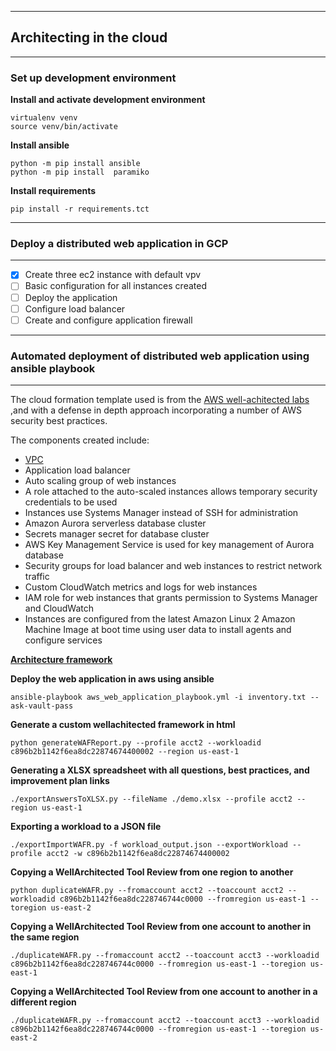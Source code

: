 ***
## Architecting in the cloud 
***

### Set up development environment

**Install and activate development environment**

```
virtualenv venv
source venv/bin/activate
```

**Install ansible**

```
python -m pip install ansible
python -m pip install  paramiko
```


**Install requirements**
```
pip install -r requirements.tct
```
***
### Deploy a distributed web application in GCP
***
- [x] Create three ec2 instance with default vpv
- [ ] Basic configuration for all instances created
- [ ] Deploy the application
- [ ] Configure load balancer
- [ ] Create and configure application firewall

***
### Automated deployment of distributed web application using ansible playbook 
***
The cloud formation template used is from the [AWS well-achitected labs](https://wellarchitectedlabs.com/security/200_labs/200_automated_deployment_of_ec2_web_application/) ,and with a defense in depth approach incorporating a number of AWS security best practices.

The components created include:
- [VPC](./docs/vpc-architecture.png)
- Application load balancer
- Auto scaling group of web instances
- A role attached to the auto-scaled instances allows temporary security credentials to be used
- Instances use Systems Manager instead of SSH for administration
- Amazon Aurora serverless database cluster
- Secrets manager secret for database cluster
- AWS Key Management Service is used for key management of Aurora database
- Security groups for load balancer and web instances to restrict network traffic
- Custom CloudWatch metrics and logs for web instances
- IAM role for web instances that grants permission to Systems Manager and CloudWatch
- Instances are configured from the latest Amazon Linux 2 Amazon Machine Image at boot time using user data to install agents and configure services

[**Architecture framework**](./docs/architecture.png)

**Deploy the web application in aws using ansible**
```
ansible-playbook aws_web_application_playbook.yml -i inventory.txt --ask-vault-pass
```


**Generate a custom wellachitected framework in html**
```
python generateWAFReport.py --profile acct2 --workloadid c896b2b1142f6ea8dc22874674400002 --region us-east-1
```


**Generating a XLSX spreadsheet with all questions, best practices, and improvement plan links**

```
./exportAnswersToXLSX.py --fileName ./demo.xlsx --profile acct2 --region us-east-1
```

**Exporting a workload to a JSON file**

```
./exportImportWAFR.py -f workload_output.json --exportWorkload --profile acct2 -w c896b2b1142f6ea8dc22874674400002

```

**Copying a WellArchitected Tool Review from one region to another**

```
python duplicateWAFR.py --fromaccount acct2 --toaccount acct2 --workloadid c896b2b1142f6ea8dc228746744c0000 --fromregion us-east-1 --toregion us-east-2
```

**Copying a WellArchitected Tool Review from one account to another in the same region**

```
./duplicateWAFR.py --fromaccount acct2 --toaccount acct3 --workloadid c896b2b1142f6ea8dc228746744c0000 --fromregion us-east-1 --toregion us-east-1
```

**Copying a WellArchitected Tool Review from one account to another in a different region**

```
./duplicateWAFR.py --fromaccount acct2 --toaccount acct3 --workloadid c896b2b1142f6ea8dc228746744c0000 --fromregion us-east-1 --toregion us-east-2

```

